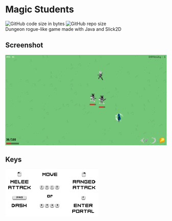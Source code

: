 # Magic Students
<img alt="GitHub code size in bytes" src="https://img.shields.io/github/languages/code-size/TheRolfFR/Magic_Students.svg"> <img alt="GitHub repo size" src="https://img.shields.io/github/repo-size/TheRolfFR/Magic_Students.svg"><br>
Dungeon rogue-like game made with Java and Slick2D

## Screenshot

![Screenshot](img/screenshot.png)

## Keys

![Keys](img/keys.png)